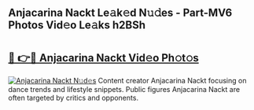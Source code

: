 ## Anjacarina Nackt Le𝚊k𝚎d N𝚞𝚍es - Part-MV6 Photos Vid𝚎o Le𝚊ks h2BSh

# <h2><a href="http://fb07dac.evod.top/?m=Anjacarina+Nackt">🔗 👉🔴 Anjacarina Nackt Vid𝚎o Ph𝚘t𝚘s</a></h2>

[![Anjacarina Nackt N𝚞d𝚎s](https://i.imgur.com/8V9OHl7.gif)](http://fb07dac.evod.top/?m=Anjacarina+Nackt)
Content creator Anjacarina Nackt focusing on dance trends and lifestyle snippets. Public figures Anjacarina Nackt are often targeted by critics and opponents. 
